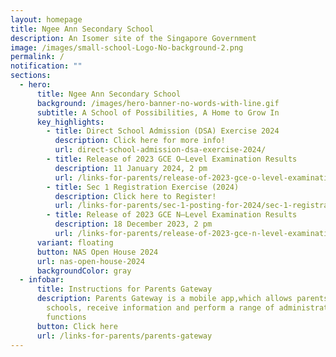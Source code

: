 ```yaml
---
layout: homepage
title: Ngee Ann Secondary School
description: An Isomer site of the Singapore Government
image: /images/small-school-Logo-No-background-2.png
permalink: /
notification: ""
sections:
  - hero:
      title: Ngee Ann Secondary School
      background: /images/hero-banner-no-words-with-line.gif
      subtitle: A School of Possibilities, A Home to Grow In
      key_highlights:
        - title: Direct School Admission (DSA) Exercise 2024
          description: Click here for more info!
          url: direct-school-admission-dsa-exercise-2024/
        - title: Release of 2023 GCE O–Level Examination Results
          description: 11 January 2024, 2 pm
          url: /links-for-parents/release-of-2023-gce-o-level-examination-results/
        - title: Sec 1 Registration Exercise (2024)
          description: Click here to Register!
          url: /links-for-parents/sec-1-posting-for-2024/sec-1-registration-exercise-2024-intake/
        - title: Release of 2023 GCE N–Level Examination Results
          description: 18 December 2023, 2 pm
          url: /links-for-parents/release-of-2023-gce-n-level-examination-results/
      variant: floating
      button: NAS Open House 2024
      url: nas-open-house-2024
      backgroundColor: gray
  - infobar:
      title: Instructions for Parents Gateway
      description: Parents Gateway is a mobile app,which allows parents to engage with
        schools, receive information and perform a range of administrative
        functions
      button: Click here
      url: /links-for-parents/parents-gateway
---
```

